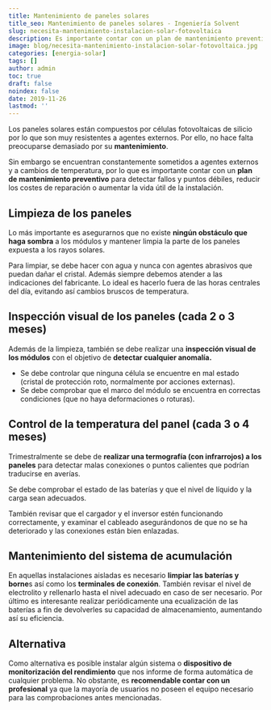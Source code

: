 ```yaml
---
title: Mantenimiento de paneles solares
title_seo: Mantenimiento de paneles solares - Ingeniería Solvent
slug: necesita-mantenimiento-instalacion-solar-fotovoltaica
description: Es importante contar con un plan de mantenimiento preventivo para detectar fallos y puntos débiles, reducir los costes de reparación...
image: blog/necesita-mantenimiento-instalacion-solar-fotovoltaica.jpg
categories: [energia-solar]
tags: []
author: admin
toc: true
draft: false
noindex: false
date: 2019-11-26
lastmod: ''
---
```

Los paneles solares están compuestos por células fotovoltaicas de silicio por lo que son muy resistentes a agentes externos. Por ello, no hace falta preocuparse demasiado por su **mantenimiento**.

Sin embargo se encuentran constantemente sometidos a agentes externos y a cambios de temperatura, por lo que es importante contar con un **plan de mantenimiento preventivo** para detectar fallos y puntos débiles, reducir los costes de reparación o aumentar la vida útil de la instalación.

## Limpieza de los paneles

Lo más importante es asegurarnos que no existe **ningún obstáculo que haga sombra** a los módulos y mantener limpia la parte de los paneles expuesta a los rayos solares.

Para limpiar, se debe hacer con agua y nunca con agentes abrasivos que puedan dañar el cristal. Además siempre debemos atender a las indicaciones del fabricante. Lo ideal es hacerlo fuera de las horas centrales del día, evitando así cambios bruscos de temperatura.

## Inspección visual de los paneles (cada 2 o 3 meses)

Además de la limpieza, también se debe realizar una **inspección visual de los módulos** con el objetivo de **detectar cualquier anomalía.**

- Se debe controlar que ninguna célula se encuentre en mal estado (cristal de protección roto, normalmente por acciones externas).
- Se debe comprobar que el marco del módulo se encuentra en correctas condiciones (que no haya deformaciones o roturas).

## Control de la temperatura del panel (cada 3 o 4 meses)

Trimestralmente se debe de **realizar una termografía (con infrarrojos) a los paneles** para detectar malas conexiones o puntos calientes que podrían traducirse en averías.

Se debe comprobar el estado de las baterías y que el nivel de líquido y la carga sean adecuados.

También revisar que el cargador y el inversor estén funcionando correctamente, y examinar el cableado asegurándonos de que no se ha deteriorado y las conexiones están bien enlazadas.

## Mantenimiento del sistema de acumulación

En aquellas instalaciones aisladas es necesario **limpiar las baterías y borne**s así como los **terminales de conexión**. También revisar el nivel de electrolito y rellenarlo hasta el nivel adecuado en caso de ser necesario. Por último es interesante realizar periódicamente una ecualización de las baterías a fin de devolverles su capacidad de almacenamiento, aumentando así su eficiencia.

## Alternativa

Como alternativa es posible instalar algún sistema o **dispositivo de monitorización del rendimiento** que nos informe de forma automática de cualquier problema. No obstante, es **recomendable contar con un profesional** ya que la mayoría de usuarios no poseen el equipo necesario para las comprobaciones antes mencionadas.
